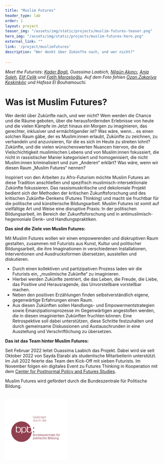 ```yaml
---
title: "Muslim Futures"
header_type: lab
order: 1
layout: project
teaser_img: "/assets/img/static/projects/muslim-futures-teaser.png"
hero_img: "/assets/img/static/projects/muslim-futures-hero.png"
external_link: ""
link: '/project/muslimfutures'
description: "Wer denkt über Zukünfte nach, und wer nicht?"

---
```


<p><em>Meet the Futurists: <a href="https://www.linkedin.com/in/kader-bagli/">Kader Bagli</a>, Ouassima Laabich, <a href="https://re-publica.com/de/user/12173">Nilgün Akıncı</a>, <a href="https://www.anjasaleh.com">Anja Saleh</a>, <a href="https://www.elifcelik.de">Elif Çelik</a> und <a href="https://www.instagram.com/fatih.maraslioglu/">Fatih Maraşlıoğlu</a>. Auf dem Foto fehlen <a href="https://www.instagram.com/ozkeskinkilic/">Ozan Zakariya Keskinkılıç</a> und Hafssa El Bouhamouchi.</em></p>


<h1>Was ist Muslim Futures?</h1>

<p>Wer denkt über Zukünfte nach, und wer nicht? Wem werden die Chance und die Räume geboten, über die herausfordernden Erlebnisse von heute und die vielen Kämpfe im Jetzt hinaus ein Morgen zu imaginieren, das gerechter, inklusiver und ermächtigender ist? Was wäre, wenn... es einen solchen Raum gäbe, der es Muslim:innen erlaubt, Zukünfte zu zeichnen, zu verhandeln und anzuvisieren, für die es sich im Heute zu streiten lohnt? Zukünfte, und die vielen wünschenswerten Nuancen hiervon, die die Vielschichtigkeit muslimischen Lebens und von Muslim:innen fokussiert, die nicht in rassistischer Manier kategorisiert und homogenisiert, die nicht Muslim:innen kriminalisiert und zum „Anderen“ erklärt? Was wäre, wenn wir diesen Raum „Muslim Futures“ nennen? </p>

<p>Inspiriert von den Arbeiten zu Afro-Futurism möchte Muslim Futures an diese Tradition anschließen und spezifisch muslimisch-intersektionale Zukünfte fokussieren. Das rassismuskritische und dekoloniale Projekt bedient sich der Methoden der kritischen Zukunftsforschung und des kritischen Zukünfte-Denkens (Futures Thinking) und macht sie fruchtbar für die politische und künstlerische Bildungsarbeit. Muslim Futures ist somit auf vielfältige Art und Weise eine disruptive Praxis: In der politischen Bildungsarbeit, im Bereich der Zukunftsforschung und in antimuslimisch-hegemoniale Denk– und Handlungspraktiken.</p>

<p><b>Das sind die Ziele von Muslim Futures:</b></p>

<p>Mit Muslim Futures wollen wir einen empowerenden und diskruptiven Raum gestalten, zusammen mit Futurists aus Kunst, Kultur und politischer Bildungsarbeit, die ihre Imaginationen in verschiedenen Installationen, Interventionen und Ausdrucksformen übersetzen, ausstellen und diskutieren.</p>

<ul>
<li>Durch einen kollektiven und partizipativen Prozess laden wir die Futurists ein, „muslimische Zukünfte“ zu imaginieren.</li>
<li>Hierbei werden Zukünfte zentriert, die das Leben, die Freude, die Liebe, das Positive und Herausragende, das Unvorstellbare vorstellbar machen.</li>
<li>Neben den positiven Erzählungen finden selbstverständlich eigene, gegenwärtige Erfahrungen einen Raum.</li>
<li>Aus diesen Zukünften sollen Handlungs- und Empowermentstrategien sowie Emanzipationsprozesse im Gegenwärtigen angestoßen werden, die in diesen imaginierten Zukünften fruchten können. Eine Retrospektive soll dabei unterstützen, diese Schritte festzuhalten und durch gemeinsame Diskussionen und Austauschrunden in eine Ausstellung und Verschriftlichung zu übersetzen.</li>
</ul>

<p><b>Das ist das Team hinter Muslim Futures:</b></p>
<p>Seit Februar 2022 leitet Ouassima Laabich das Projekt. Dabei wird sie seit Oktober 2022 von Sayda Elarabi als studentische Mitarbeiterin unterstützt. Im Juli 2022 feierte das Team den Kick-Off mit sieben Futurists. Im November folgen ein digitales Event zu Futures Thinking in Kooperation mit dem <a href="https://www.cppfs.org/">Center for Postnormal Policy and Futures Studies</a>.</p> 

<p>Muslim Futures wird gefördert durch die Bundeszentrale für Politische Bildung.</p>
<br>
<img src="/assets/img/blog/logo-bpb.png" alt="Logo der Bundeszentrale für politische Bildung" style="max-width: 200px;">

